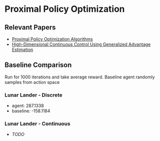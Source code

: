 # Proximal Policy Optimization

## Relevant Papers
- [Proximal Policy Optimization Algorithms](https://arxiv.org/abs/1707.06347)
- [High-Dimensional Continuous Control Using Generalized Advantage Estimation](https://arxiv.org/abs/1506.02438)

## Baseline Comparison

Run for 1000 iterations and take average reward.
Baseline agent randomly samples from action space

### Lunar Lander - Discrete
- agent: 287.1338
- baseline: -158.1184

### Lunar Lander - Continuous
- *TODO*
